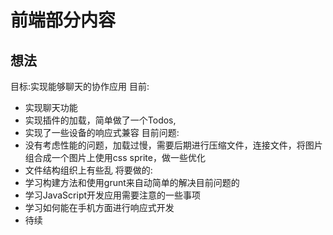 # 前端部分内容

## 想法
目标:实现能够聊天的协作应用
目前:
* 实现聊天功能
* 实现插件的加载，简单做了一个Todos,
* 实现了一些设备的响应式兼容
目前问题:
* 没有考虑性能的问题，加载过慢，需要后期进行压缩文件，连接文件，将图片组合成一个图片上使用css sprite，做一些优化
* 文件结构组织上有些乱
将要做的:
* 学习构建方法和使用grunt来自动简单的解决目前问题的
* 学习JavaScript开发应用需要注意的一些事项
* 学习如何能在手机方面进行响应式开发
* 待续
